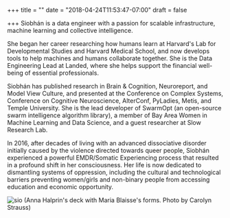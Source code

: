 +++
title = ""
date = "2018-04-24T11:53:47-07:00"
draft = false

+++
Siobhán is a data engineer with a passion for 
scalable infrastructure, machine learning and collective intelligence.

She began her career researching how humans learn at Harvard's Lab for
Developmental Studies and Harvard Medical School, and now develops tools
to help machines and humans collaborate together. She is the Data Engineering Lead 
at Landed, where she helps support the financial well-being of essential professionals.

Siobhán has published research in Brain & Cognition, Neuroreport, and
Model View Culture, and presented at the Conference on Complex Systems,
Conference on Cognitive Neuroscience, AlterConf, PyLadies, Metis, and
Temple University. She is the lead developer of SwarmOpt (an open-source swarm 
intelligence algorithm library), a member of Bay Area Women in Machine Learning
and Data Science, and a guest researcher at Slow Research Lab.

In 2016, after decades of living with an advanced dissociative disorder 
initially caused by the violence directed towards queer people, Siobhán 
experienced a powerful EMDR/Somatic Experiencing process that resulted 
in a profound shift in her consciousness. Her life is now dedicated to 
dismantling systems of oppression, including the cultural and 
technological barriers preventing women/girls and non-binary 
people from accessing education and economic opportunity.

![sio](skc_blaisse.jpg)
(Anna Halprin's deck with Maria Blaisse's forms. Photo by Carolyn Strauss)
